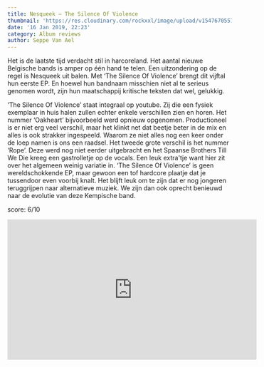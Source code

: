 ```yaml
---
title: Nesqueek – The Silence Of Violence
thumbnail: 'https://res.cloudinary.com/rockxxl/image/upload/v1547670557/nesuik.jpg'
date: '16 Jan 2019, 22:23'
category: Album reviews
author: Seppe Van Ael
---
```

Het is de laatste tijd verdacht stil in harcoreland. Het aantal nieuwe Belgische bands is amper op één hand te telen. Een uitzondering op de regel is Nesqueek uit balen. Met ‘The Silence Of Violence’ brengt dit vijftal hun eerste EP. En hoewel hun bandnaam misschien niet al te serieus genomen wordt, zijn hun maatschappij kritische teksten dat wel, gelukkig. 

‘The Silence Of Violence’ staat integraal op youtube. Zij die een fysiek exemplaar in huis halen zullen echter enkele verschillen zien en horen. Het nummer ‘Oakheart’ bijvoorbeeld werd opnieuw opgenomen. Productioneel is er niet erg veel verschil, maar het klinkt net dat beetje beter in de mix en alles is ook strakker ingespeeld. Waarom ze niet alles nog een keer onder de loep namen is ons een raadsel. Het tweede grote verschil is het nummer ‘Rope’. Deze werd nog niet eerder uitgebracht en het Spaanse Brothers Till We Die kreeg een gastrolletje op de vocals. Een leuk extra'tje want hier zit over het algemeen weinig variatie in. ‘The Silence Of Violence’ is geen wereldschokkende EP, maar gewoon een tof hardcore plaatje dat je tussendoor even voorbij knalt. Het blijft leuk om te zijn dat er nog jongeren teruggrijpen naar alternatieve muziek. We zijn dan ook oprecht benieuwd naar de evolutie van deze Kempische band. 

score: 6/10  

<iframe width="560" height="315" src="https://www.youtube.com/embed/uhgFY7krCeA" frameborder="0" allow="accelerometer; autoplay; encrypted-media; gyroscope; picture-in-picture" allowfullscreen></iframe>
